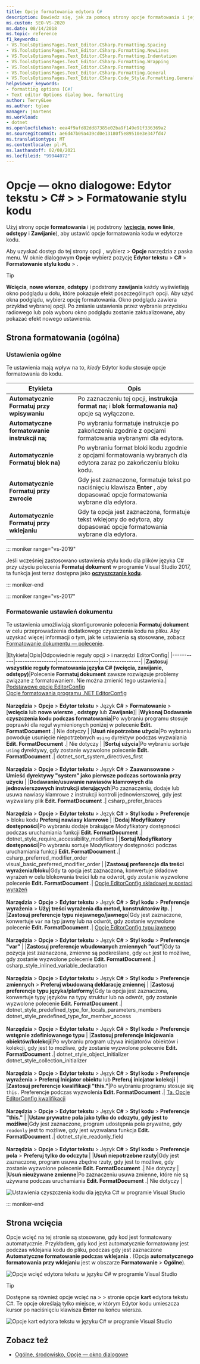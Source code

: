```yaml
---
title: Opcje formatowania edytora C#
description: Dowiedz się, jak za pomocą strony opcje formatowania i jej podstrony ustawić opcje formatowania kodu w edytorze kodu podczas programowania w języku C#.
ms.custom: SEO-VS-2020
ms.date: 08/14/2018
ms.topic: reference
f1_keywords:
- VS.ToolsOptionsPages.Text_Editor.CSharp.Formatting.Spacing
- VS.ToolsOptionsPages.Text_Editor.CSharp.Formatting.NewLines
- VS.ToolsOptionsPages.Text_Editor.CSharp.Formatting.Indentation
- VS.ToolsOptionsPages.Text_Editor.CSharp.Formatting.Wrapping
- VS.ToolsOptionsPages.Text_Editor.CSharp.Formatting
- VS.ToolsOptionsPages.Text_Editor.CSharp.Formatting.General
- VS.ToolsOptionsPages.Text_Editor.CSharp.Code_Style.Formatting.General
helpviewer_keywords:
- formatting options [C#]
- Text editor Options dialog box, formatting
author: TerryGLee
ms.author: tglee
manager: jmartens
ms.workload:
- dotnet
ms.openlocfilehash: eea4f9afd82dd87385e02ba9f149e91f336369a2
ms.sourcegitcommit: ae6d47b09a439cd0e13180f5e89510e3e347fd47
ms.translationtype: MT
ms.contentlocale: pl-PL
ms.lasthandoff: 02/08/2021
ms.locfileid: "99944072"
---
```

# <a name="options-dialog-box-text-editor--c--code-style--formatting"></a>Opcje — okno dialogowe: Edytor tekstu \> C# \> \> Formatowanie stylu kodu

Użyj strony opcje **formatowania** i jej podstrony ([**wcięcia**](#indentation-page), **nowe linie**, **odstępy** i **Zawijanie**), aby ustawić opcje formatowania kodu w edytorze kodu.

Aby uzyskać dostęp do tej strony opcji , wybierz  >  **Opcje** narzędzia z paska menu. W oknie dialogowym **Opcje** wybierz pozycję **Edytor tekstu**  >  **C#**  >  **Formatowanie stylu kodu**  >  .

> [!TIP]
> **Wcięcia**, **nowe wiersze**, **odstępy** i podstrony **zawijania** każdy wyświetlają okno podglądu u dołu, które pokazuje efekt poszczególnych opcji. Aby użyć okna podglądu, wybierz opcję formatowania. Okno podglądu zawiera przykład wybranej opcji. Po zmianie ustawienia przez wybranie przycisku radiowego lub pola wyboru okno podglądu zostanie zaktualizowane, aby pokazać efekt nowego ustawienia.

## <a name="formatting-general-page"></a>Strona formatowania (ogólna)

### <a name="general-settings"></a>Ustawienia ogólne

Te ustawienia mają wpływ na to, *kiedy* Edytor kodu stosuje opcje formatowania do kodu.

|Etykieta|Opis|
|-----------|-----------------|
|**Automatycznie Formatuj przy wpisywaniu**|Po zaznaczeniu tej opcji, **instrukcja format na;** i **blok formatowania na}** opcje są wyłączone.|
|**Automatyczne formatowanie instrukcji na;**|Po wybraniu formatuje instrukcje po zakończeniu zgodnie z opcjami formatowania wybranymi dla edytora.|
|**Automatycznie Formatuj blok na}**|Po wybraniu format bloki kodu zgodnie z opcjami formatowania wybranych dla edytora zaraz po zakończeniu bloku kodu.|
|**Automatycznie Formatuj przy zwrocie**|Gdy jest zaznaczone, formatuje tekst po naciśnięciu klawisza **Enter** , aby dopasować opcje formatowania wybrane dla edytora.|
|**Automatycznie Formatuj przy wklejaniu**|Gdy ta opcja jest zaznaczona, formatuje tekst wklejony do edytora, aby dopasować opcje formatowania wybrane dla edytora.|

::: moniker range="vs-2019"

Jeśli wcześniej zastosowano ustawienia stylu kodu dla plików języka C# przy użyciu polecenia **Formatuj dokument** w programie Visual Studio 2017, ta funkcja jest teraz dostępna jako [**oczyszczanie kodu**](../code-styles-and-code-cleanup.md#apply-code-styles).

::: moniker-end

::: moniker range="vs-2017"

### <a name="format-document-settings"></a>Formatowanie ustawień dokumentu

Te ustawienia umożliwiają skonfigurowanie polecenia **Formatuj dokument** w celu przeprowadzenia dodatkowego czyszczenia kodu na pliku. Aby uzyskać więcej informacji o tym, jak te ustawienia są stosowane, zobacz [Formatowanie dokumentu — polecenie](../code-styles-and-code-cleanup.md#apply-code-styles).

|Etykieta|Opis|Odpowiednie reguły opcji > i narzędzi EditorConfig|
|-----------|-----------------|-----------------|-----------------|
|**Zastosuj wszystkie reguły formatowania języka C# (wcięcia, zawijanie, odstępy)**|Polecenie **Formatuj dokument** zawsze rozwiązuje problemy związane z formatowaniem. Nie można zmienić tego ustawienia.| [Podstawowe opcje EditorConfig](../../ide/create-portable-custom-editor-options.md)<br/>[Opcje formatowania programu .NET EditorConfig](/dotnet/fundamentals/code-analysis/style-rules/formatting-rules)<br/><br/>**Narzędzia**  >  **Opcje**  >  **Edytor tekstu**  >  Język **C#**  >  **Formatowanie** > [**wcięcia** lub **nowe wiersze** , **odstępy** lub **Zawijanie**]|
|**Wykonaj Dodawanie czyszczenia kodu podczas formatowania**|Po wybraniu programu stosuje poprawki dla reguł wymienionych poniżej w polecenie **Edit. FormatDocument** .| Nie dotyczy |
|**Usuń niepotrzebne użycia**|Po wybraniu powoduje usunięcie niepotrzebnych `using` dyrektyw podczas wyzwalania **Edit. FormatDocument** .| Nie dotyczy |
|**Sortuj użycia**|Po wybraniu sortuje `using` dyrektywy, gdy zostanie wyzwolone polecenie **Edit. FormatDocument** .| dotnet_sort_system_directives_first<br/><br/>**Narzędzia**  >  **Opcje**  >  **Edytor tekstu**  >  Język **C#**  >  **Zaawansowane**  >  **Umieść dyrektywy "system" jako pierwsze podczas sortowania przy użyciu** |
|**Dodawanie/usuwanie nawiasów klamrowych dla jednowierszowych instrukcji sterujących**|Po zaznaczeniu, dodaje lub usuwa nawiasy klamrowe z instrukcji kontroli jednowierszowej, gdy jest wyzwalany plik **Edit. FormatDocument** .| csharp_prefer_braces<br/><br/>**Narzędzia**  >  **Opcje**  >  **Edytor tekstu**  >  Język **C#**  >  **Styl kodu**  >  **Preferencje**  >  bloku kodu **Preferuj nawiasy klamrowe** |
|**Dodaj Modyfikatory dostępności**|Po wybraniu dodaje brakujące Modyfikatory dostępności podczas uruchamiania funkcji **Edit. FormatDocument** .| dotnet_style_require_accessibility_modifiers |
|**Sortuj Modyfikatory dostępności**|Po wybraniu sortuje Modyfikatory dostępności podczas uruchamiania funkcji **Edit. FormatDocument** .| csharp_preferred_modifier_order<br/>visual_basic_preferred_modifier_order |
|**Zastosuj preferencje dla treści wyrażenia/bloku**|Gdy ta opcja jest zaznaczona, konwertuje składowe wyrażeń w celu blokowania treści lub na odwrót, gdy zostanie wyzwolone polecenie **Edit. FormatDocument** .| [Opcje EditorConfig składowej w postaci wyrażeń](/dotnet/fundamentals/code-analysis/style-rules/language-rules#expression-bodied-members)<br/><br/>**Narzędzia**  >  **Opcje**  >  **Edytor tekstu**  >  Język **C#**  >  **Styl kodu**  >  **Preferencje wyrażenia**  >  **Użyj treści wyrażenia dla metod, konstruktorów itp.** |
|**Zastosuj preferencje typu niejawnego/jawnego**|Gdy jest zaznaczone, konwertuje `var` na typ jawny lub na odwrót, gdy zostanie wyzwolone polecenie **Edit. FormatDocument** .| [Opcje EditorConfig typu jawnego](/dotnet/fundamentals/code-analysis/style-rules/language-rules#implicit-and-explicit-types)<br/><br/>**Narzędzia**  >  **Opcje**  >  **Edytor tekstu**  >  Język **C#**  >  **Styl kodu**  >  **Preferencje "var"** |
|**Zastosuj preferencje wbudowanych zmiennych "out"**|Gdy ta pozycja jest zaznaczona, zmienne są podkreślane, gdy `out` jest to możliwe, gdy zostanie wyzwolone polecenie **Edit. FormatDocument** .| csharp_style_inlined_variable_declaration<br/><br/>**Narzędzia**  >  **Opcje**  >  **Edytor tekstu**  >  Język **C#**  >  **Styl kodu**  >  **Preferencje zmiennych**  >  **Preferuj wbudowaną deklarację zmiennej** |
|**Zastosuj preferencje typu języka/platformy**|Gdy ta opcja jest zaznaczona, konwertuje typy języków na typy struktur lub na odwrót, gdy zostanie wyzwolone polecenie **Edit. FormatDocument** .| dotnet_style_predefined_type_for_locals_parameters_members<br/>dotnet_style_predefined_type_for_member_access<br/><br/>**Narzędzia**  >  **Opcje**  >  **Edytor tekstu**  >  Język **C#**  >  **Styl kodu**  >  **Preferencje wstępnie zdefiniowanego typu** |
|**Zastosuj preferencje inicjowania obiektów/kolekcji**|Po wybraniu program używa inicjatorów obiektów i kolekcji, gdy jest to możliwe, gdy zostanie wyzwolone polecenie **Edit. FormatDocument** .| dotnet_style_object_initializer<br/>dotnet_style_collection_initializer<br/><br/>**Narzędzia**  >  **Opcje**  >  **Edytor tekstu**  >  Język **C#**  >  **Styl kodu**  >  **Preferencje wyrażenia**  >  **Preferuj Inicjator obiektu** lub **Preferuj inicjator kolekcji** |
|**Zastosuj preferencje kwalifikacji "this."**|Po wybraniu programu stosuje się `this.` Preferencje podczas wyzwolenia **Edit. FormatDocument** .| [Ta. Opcje EditorConfig kwalifikacji](/dotnet/fundamentals/code-analysis/style-rules/language-rules#this-and-me)<br/><br/>**Narzędzia**  >  **Opcje**  >  **Edytor tekstu**  >  Język **C#**  >  **Styl kodu**  >  **Preferencje "this."** |
|**Ustaw prywatne pola jako tylko do odczytu, gdy jest to możliwe**|Gdy jest zaznaczone, program udostępnia pola prywatne, gdy `readonly` jest to możliwe, gdy jest wyzwalana funkcja **Edit. FormatDocument** .| dotnet_style_readonly_field<br/><br/>**Narzędzia**  >  **Opcje**  >  **Edytor tekstu**  >  Język **C#**  >  **Styl kodu**  >  **Preferencje pola**  >  **Preferuj tylko do odczytu** |
|**Usuń niepotrzebne rzuty**|Gdy jest zaznaczone, program usuwa zbędne rzuty, gdy jest to możliwe, gdy zostanie wyzwolone polecenie **Edit. FormatDocument** .| Nie dotyczy |
|**Usuń nieużywane zmienne**|Po zaznaczeniu usuwa zmienne, które nie są używane podczas uruchamiania **Edit. FormatDocument** .| Nie dotyczy |

![Ustawienia czyszczenia kodu dla języka C# w programie Visual Studio](media/format-document-settings.png)

::: moniker-end

## <a name="indentation-page"></a>Strona wcięcia

Opcje wcięć na tej stronie są stosowane, gdy kod jest formatowany automatycznie. Przykładem, gdy kod jest automatycznie formatowany jest podczas wklejania kodu do pliku, podczas gdy jest zaznaczone **Automatyczne formatowanie podczas wklejania** . (Opcja **automatycznego formatowania przy wklejaniu** jest w obszarze **Formatowanie**  >  **Ogólne**).

![Opcje wcięć edytora tekstu w języku C# w programie Visual Studio](media/csharp-indentation-options.png)

> [!TIP]
> Dostępne są również opcje wcięć na   >    >  stronie opcje **kart** edytora tekstu C#. Te opcje określają tylko miejsce, w którym Edytor kodu umieszcza kursor po naciśnięciu klawisza **Enter** na końcu wiersza.
>
> ![Opcje kart edytora tekstu w języku C# w programie Visual Studio](media/csharp-tabs-options.png)

## <a name="see-also"></a>Zobacz też

- [Ogólne, środowisko, Opcje — okno dialogowe](../../ide/reference/general-environment-options-dialog-box.md)
